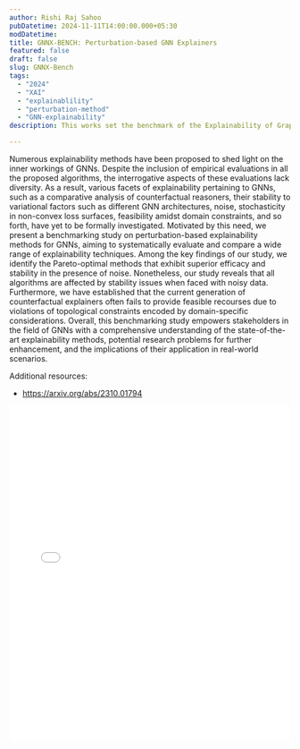 ```yaml
---
author: Rishi Raj Sahoo
pubDatetime: 2024-11-11T14:00:00.000+05:30 
modDatetime: 
title: GNNX-BENCH: Perturbation-based GNN Explainers
featured: false
draft: false
slug: GNNX-Bench
tags:
  - "2024" 
  - "XAI"
  - "explainablility"
  - "perturbation-method"
  - "GNN-explainability"
description: This works set the benchmark of the Explainability of Graph-Neural-Network with the Perturbation method. This involves some matrix like Sufficiency, Necessity, Stability,and Reproducibilty to observe which method performs the better. This provides a reccomendation for using the method for given tasks.

---
```

Numerous explainability methods have been proposed to shed light on the inner workings of GNNs. Despite the inclusion of empirical evaluations in all the proposed algorithms, the interrogative aspects of these evaluations lack diversity. As a result, various facets of explainability pertaining to GNNs, such as a comparative analysis of counterfactual reasoners, their stability to variational factors such as different GNN architectures, noise, stochasticity in non-convex loss surfaces, feasibility amidst domain constraints, and so forth, have yet to be formally investigated. Motivated by this need, we present a benchmarking study on perturbation-based explainability methods for GNNs, aiming to systematically evaluate and compare a wide range of explainability techniques. Among the key findings of our study, we identify the Pareto-optimal methods that exhibit superior efficacy and stability in the presence of noise. Nonetheless, our study reveals that all algorithms are affected by stability issues when faced with noisy data. Furthermore, we have established that the current generation of counterfactual explainers often fails to provide feasible recourses due to violations of topological constraints encoded by domain-specific considerations. Overall, this benchmarking study empowers stakeholders in the field of GNNs with a comprehensive understanding of the state-of-the-art explainability methods, potential research problems for further enhancement, and the implications of their application in real-world scenarios.

Additional resources:
* https://arxiv.org/abs/2310.01794


<embed src="/labtalks/assets/slides/2024-11-11--Rishi--GNNX-Bench.pdf" type="application/pdf" width="100%" height="600px">
